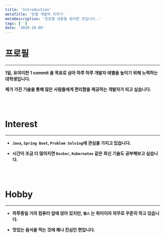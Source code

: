 ```yaml
---
title: 'Introduction'
metaTitle: '만렙 개발자 키우기'
metaDescription: '프로필 내용을 정리한 곳입니다..'
tags: ['']
date: '2020-10-09'
---
```


# 프로필

<hr/>

**1일, 유의미한 1 commit 을 목표로 삼아 하루 하루 개발자 레벨을 높이기 위해 노력하는 대학생입니다.**

**제가 가진 기술을 통해 많은 사람들에게 편리함을 제공하는 개발자가 되고 싶습니다.**

<br/> <br/>

# Interest

<hr/>

- **`Java`, `Spring Boot`, `Problem Solving`에 관심을 가지고 있습니다.**


- **시간이 조금 더 많아지면 `Docker`, `Kubernates` 같은 최신 기술도 공부해보고 싶습니다.**

<br/> <br/>

# Hobby

<hr/>

- **하루종일 거의 컴퓨터 앞에 앉아 있지만, `헬스` 는 취미이자 의무로 꾸준히 하고 있습니다.**

- **맛있는 음식을 먹는 것에 꽤나 진심인 편입니다.**
